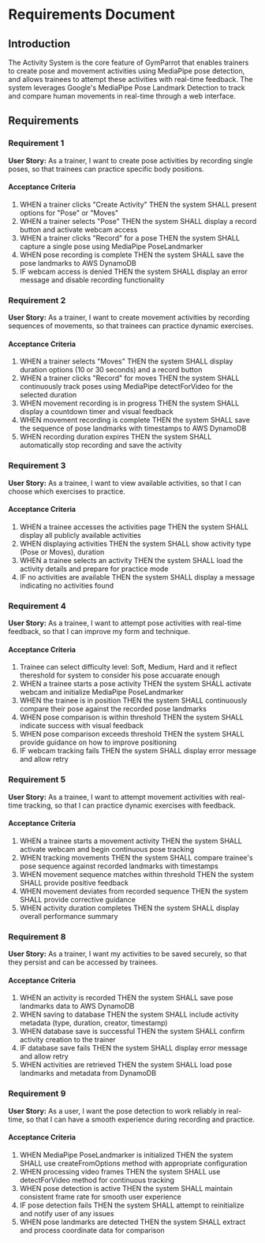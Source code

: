# Requirements Document

## Introduction

The Activity System is the core feature of GymParrot that enables trainers to create pose and movement activities using MediaPipe pose detection, and allows trainees to attempt these activities with real-time feedback. The system leverages Google's MediaPipe Pose Landmark Detection to track and compare human movements in real-time through a web interface.

## Requirements

### Requirement 1

**User Story:** As a trainer, I want to create pose activities by recording single poses, so that trainees can practice specific body positions.

#### Acceptance Criteria

1. WHEN a trainer clicks "Create Activity" THEN the system SHALL present options for "Pose" or "Moves"
2. WHEN a trainer selects "Pose" THEN the system SHALL display a record button and activate webcam access
3. WHEN a trainer clicks "Record" for a pose THEN the system SHALL capture a single pose using MediaPipe PoseLandmarker
4. WHEN pose recording is complete THEN the system SHALL save the pose landmarks to AWS DynamoDB
5. IF webcam access is denied THEN the system SHALL display an error message and disable recording functionality

### Requirement 2

**User Story:** As a trainer, I want to create movement activities by recording sequences of movements, so that trainees can practice dynamic exercises.

#### Acceptance Criteria

1. WHEN a trainer selects "Moves" THEN the system SHALL display duration options (10 or 30 seconds) and a record button
2. WHEN a trainer clicks "Record" for moves THEN the system SHALL continuously track poses using MediaPipe detectForVideo for the selected duration
3. WHEN movement recording is in progress THEN the system SHALL display a countdown timer and visual feedback
4. WHEN movement recording is complete THEN the system SHALL save the sequence of pose landmarks with timestamps to AWS DynamoDB
5. WHEN recording duration expires THEN the system SHALL automatically stop recording and save the activity

### Requirement 3

**User Story:** As a trainee, I want to view available activities, so that I can choose which exercises to practice.

#### Acceptance Criteria

1. WHEN a trainee accesses the activities page THEN the system SHALL display all publicly available activities
2. WHEN displaying activities THEN the system SHALL show activity type (Pose or Moves), duration
3. WHEN a trainee selects an activity THEN the system SHALL load the activity details and prepare for practice mode
4. IF no activities are available THEN the system SHALL display a message indicating no activities found

### Requirement 4

**User Story:** As a trainee, I want to attempt pose activities with real-time feedback, so that I can improve my form and technique.

#### Acceptance Criteria

1. Trainee can select difficulty level: Soft, Medium, Hard and it reflect thereshold for system to consider his pose accuarate enough
2. WHEN a trainee starts a pose activity THEN the system SHALL activate webcam and initialize MediaPipe PoseLandmarker
3. WHEN the trainee is in position THEN the system SHALL continuously compare their pose against the recorded pose landmarks
4. WHEN pose comparison is within threshold THEN the system SHALL indicate success with visual feedback
5. WHEN pose comparison exceeds threshold THEN the system SHALL provide guidance on how to improve positioning
6. IF webcam tracking fails THEN the system SHALL display error message and allow retry

### Requirement 5

**User Story:** As a trainee, I want to attempt movement activities with real-time tracking, so that I can practice dynamic exercises with feedback.

#### Acceptance Criteria

1. WHEN a trainee starts a movement activity THEN the system SHALL activate webcam and begin continuous pose tracking
2. WHEN tracking movements THEN the system SHALL compare trainee's pose sequence against recorded landmarks with timestamps
3. WHEN movement sequence matches within threshold THEN the system SHALL provide positive feedback
4. WHEN movement deviates from recorded sequence THEN the system SHALL provide corrective guidance
5. WHEN activity duration completes THEN the system SHALL display overall performance summary

### Requirement 8

**User Story:** As a trainer, I want my activities to be saved securely, so that they persist and can be accessed by trainees.

#### Acceptance Criteria

1. WHEN an activity is recorded THEN the system SHALL save pose landmarks data to AWS DynamoDB
2. WHEN saving to database THEN the system SHALL include activity metadata (type, duration, creator, timestamp)
3. WHEN database save is successful THEN the system SHALL confirm activity creation to the trainer
4. IF database save fails THEN the system SHALL display error message and allow retry
5. WHEN activities are retrieved THEN the system SHALL load pose landmarks and metadata from DynamoDB

### Requirement 9

**User Story:** As a user, I want the pose detection to work reliably in real-time, so that I can have a smooth experience during recording and practice.

#### Acceptance Criteria

1. WHEN MediaPipe PoseLandmarker is initialized THEN the system SHALL use createFromOptions method with appropriate configuration
2. WHEN processing video frames THEN the system SHALL use detectForVideo method for continuous tracking
3. WHEN pose detection is active THEN the system SHALL maintain consistent frame rate for smooth user experience
4. IF pose detection fails THEN the system SHALL attempt to reinitialize and notify user of any issues
5. WHEN pose landmarks are detected THEN the system SHALL extract and process coordinate data for comparison
